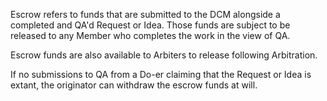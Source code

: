 Escrow refers to funds that are submitted to the DCM alongside a completed and QA'd Request or Idea.  Those funds are subject to be released to any Member who completes the work in the view of QA. 

Escrow funds are also available to Arbiters to release following Arbitration.

If no submissions to QA from a Do-er claiming that the Request or Idea is extant, the originator can withdraw the escrow funds at will.